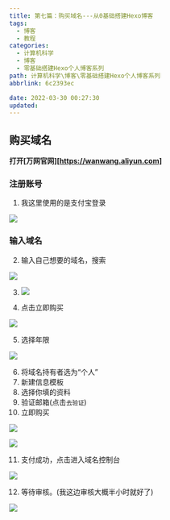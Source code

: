 ```yaml
---
title: 第七篇：购买域名---从0基础搭建Hexo博客
tags:
  - 博客
  - 教程
categories:
  - 计算机科学
  - 博客
  - 零基础搭建Hexo个人博客系列
path: 计算机科学\博客\零基础搭建Hexo个人博客系列
abbrlink: 6c2393ec

date: 2022-03-30 00:27:30
updated: 
---
```


## 购买域名

**打开[万网官网][https://wanwang.aliyun.com]**

### 注册账号

1. 我这里使用的是支付宝登录

![](https://s2.loli.net/2022/03/30/rygEU1BWAnlkHLw.jpg)

### 输入域名

2. 输入自己想要的域名，搜索

![](https://s2.loli.net/2022/03/30/4CnXuINvtWgTe7Q.jpg)

3. ![](https://s2.loli.net/2022/03/30/YVbD4TrPzAklFti.jpg)



4. 点击立即购买

![](https://s2.loli.net/2022/03/30/DeVr86NbnHGTs2d.jpg)

5. 选择年限

![](https://s2.loli.net/2022/03/30/cWOQ3Lakhi8V2Kt.jpg)

6. 将域名持有者选为“个人”
7. 新建信息模板
8. 选择你填的资料
9. 验证邮箱(点击`去验证`)
10. 立即购买

![](https://s2.loli.net/2022/03/30/ykFrIJputCAawbq.jpg)

![](https://s2.loli.net/2022/03/30/93TRVgPZxYrnhA7.jpg)

11. 支付成功，点击进入域名控制台

![](https://s2.loli.net/2022/03/30/Q1JWYLqxVKmCshf.jpg)

12. 等待审核。(我这边审核大概半小时就好了)

![](https://s2.loli.net/2022/03/30/KsrTi1u3pqna2Ue.jpg)





